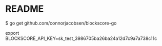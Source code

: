 README
======

$ go get github.com/connorjacobsen/blockscore-go

export BLOCKSCORE_API_KEY=sk_test_3986705ba26ba24a12d7c9a7a738c11c

